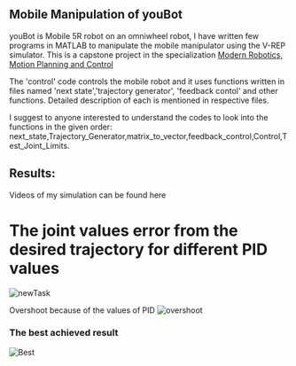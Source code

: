 ## Mobile Manipulation of youBot
youBot is Mobile 5R robot on an omniwheel robot, I have written few programs in MATLAB to manipulate the mobile manipulator using the V-REP simulator.
This is a capstone project in the specialization [Modern Robotics, Motion Planning and Control](https://www.coursera.org/specializations/modernrobotics)

The 'control' code controls the mobile robot and it uses functions written in files named 'next state','trajectory generator',
'feedback contol' and other functions. Detailed description of each is mentioned in respective files.

I suggest to anyone interested to understand the codes to look into the functions in the given order:
next_state,Trajectory_Generator,matrix_to_vector,feedback_control,Control,Test_Joint_Limits.



## Results:

Videos of my simulation can be found here

# The joint values error from the desired trajectory for different PID values

![newTask](https://user-images.githubusercontent.com/56476887/85314929-cf78f300-b4d7-11ea-8ba9-5b6c2aea2bf1.png)

Overshoot because of the values of PID
![overshoot](https://user-images.githubusercontent.com/56476887/85314951-d6a00100-b4d7-11ea-98ad-664ee8ebd6ef.png)


### The best achieved result 
![Best](https://user-images.githubusercontent.com/56476887/85314963-dbfd4b80-b4d7-11ea-9ec5-7158e50d3657.png)


